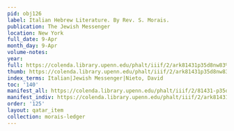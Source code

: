 ```yaml
---
pid: obj126
label: Italian Hebrew Literature. By Rev. S. Morais.
publication: The Jewish Messenger
location: New York
full_date: 9-Apr
month_day: 9-Apr
volume-notes:
year:
full: https://colenda.library.upenn.edu/phalt/iiif/2/ark81431p35d8nw83%2FSHA256E-s8890523--9c27e7cf8735b58031c2ee72df4f4d5930afa15aa66d8a72ae08d8c257e03ca9.jpeg/full/3500,/0/default.jpg
thumb: https://colenda.library.upenn.edu/phalt/iiif/2/ark81431p35d8nw83%2FSHA256E-s8890523--9c27e7cf8735b58031c2ee72df4f4d5930afa15aa66d8a72ae08d8c257e03ca9.jpeg/full/!200,200/0/default.jpg
index_terms: Italian|Jewish Messenger|Nieto, David
toc: '140'
manifest_all: https://colenda.library.upenn.edu/phalt/iiif/2/81431-p35d8nw83/manifest
manifest_indiv: https://colenda.library.upenn.edu/phalt/iiif/2/ark81431p35d8nw83%2FSHA256E-s8890523--9c27e7cf8735b58031c2ee72df4f4d5930afa15aa66d8a72ae08d8c257e03ca9.jpeg
order: '125'
layout: qatar_item
collection: morais-ledger
---
```

